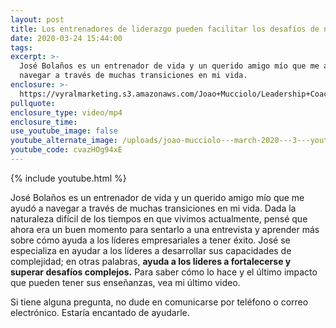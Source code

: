 ```yaml
---
layout: post
title: Los entrenadores de liderazgo pueden facilitar los desafíos de navegación
date: 2020-03-24 15:44:00
tags:
excerpt: >-
  José Bolaños es un entrenador de vida y un querido amigo mío que me ayudó a
  navegar a través de muchas transiciones en mi vida.
enclosure: >-
  https://vyralmarketing.s3.amazonaws.com/Joao+Mucciolo/Leadership+Coaches+Can+Make+Navigating+Challenges+Easier.mp4
pullquote:
enclosure_type: video/mp4
enclosure_time:
use_youtube_image: false
youtube_alternate_image: /uploads/joao-mucciolo---march-2020---3---youtube.jpg
youtube_code: cvazHOg94xE
---
```


{% include youtube.html %}

Jos&eacute; Bola&ntilde;os es un entrenador de vida y un querido amigo m&iacute;o que me ayud&oacute; a navegar a trav&eacute;s de muchas transiciones en mi vida. Dada la naturaleza dif&iacute;cil de los tiempos en que vivimos actualmente, pens&eacute; que ahora era un buen momento para sentarlo a una entrevista y aprender m&aacute;s sobre c&oacute;mo ayuda a los l&iacute;deres empresariales a tener &eacute;xito. Jos&eacute; se especializa en ayudar a los l&iacute;deres a desarrollar sus capacidades de complejidad; en otras palabras, **ayuda a los l&iacute;deres a fortalecerse y superar desaf&iacute;os complejos.** Para saber c&oacute;mo lo hace y el &uacute;ltimo impacto que pueden tener sus ense&ntilde;anzas, vea mi &uacute;ltimo video.

Si tiene alguna pregunta, no dude en comunicarse por tel&eacute;fono o correo electr&oacute;nico. Estar&iacute;a encantado de ayudarle.